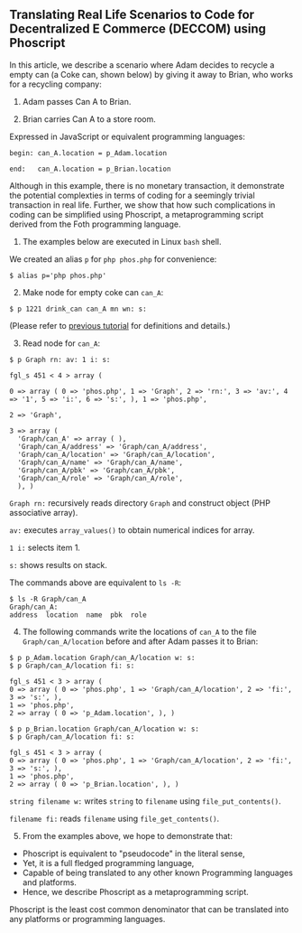 ## Translating Real Life Scenarios to Code for Decentralized E Commerce (DECCOM) using Phoscript

In this article, we describe a scenario where 
Adam decides to recycle a empty can (a Coke can, shown below)
by giving it away to Brian, who works for 
a recycling company:

1. Adam passes Can A to Brian.

2. Brian carries Can A to a store room.

Expressed in JavaScript or equivalent programming languages:

```
begin: can_A.location = p_Adam.location

end:   can_A.location = p_Brian.location
```

Although in this example, there is no monetary transaction, it demonstrate the potential complexties in terms of coding for a seemingly trivial transaction in real life. Further, we show that how such complications in coding can be simplified using Phoscript, a metaprogramming script derived from the Foth programming language.

1. The examples below are executed in Linux `bash` shell. 

We created an alias `p` for `php phos.php` for convenience:

```
$ alias p='php phos.php'
```

2. Make node for empty coke can `can_A`:

```
$ p 1221 drink_can can_A mn wn: s:
```

(Please refer to [previous tutorial](https://github.com/udexon/Phosway/blob/master/12_A_Graph_JSON.md) for definitions and details.)


3.  Read node for `can_A`:

```
$ p Graph rn: av: 1 i: s:

fgl_s 451 < 4 > array ( 

0 => array ( 0 => 'phos.php', 1 => 'Graph', 2 => 'rn:', 3 => 'av:', 4 => '1', 5 => 'i:', 6 => 's:', ), 1 => 'phos.php', 

2 => 'Graph', 

3 => array ( 
  'Graph/can_A' => array ( ), 
  'Graph/can_A/address' => 'Graph/can_A/address', 
  'Graph/can_A/location' => 'Graph/can_A/location', 
  'Graph/can_A/name' => 'Graph/can_A/name', 
  'Graph/can_A/pbk' => 'Graph/can_A/pbk', 
  'Graph/can_A/role' => 'Graph/can_A/role', 
  ), )

```

`Graph rn:` recursively reads directory `Graph`
and construct object (PHP associative array).

`av:` executes `array_values()` to obtain numerical
indices for array.

`1 i:` selects item 1.

`s:` shows results on stack.

The commands above are equivalent to `ls -R`:

```
$ ls -R Graph/can_A
Graph/can_A:
address  location  name  pbk  role
```

4. The following commands write the locations of `can_A` 
to the file `Graph/can_A/location` before and after Adam
passes it to Brian:

```
$ p p_Adam.location Graph/can_A/location w: s:
$ p Graph/can_A/location fi: s:

fgl_s 451 < 3 > array ( 
0 => array ( 0 => 'phos.php', 1 => 'Graph/can_A/location', 2 => 'fi:', 3 => 's:', ), 
1 => 'phos.php', 
2 => array ( 0 => 'p_Adam.location', ), )

$ p p_Brian.location Graph/can_A/location w: s:
$ p Graph/can_A/location fi: s:

fgl_s 451 < 3 > array ( 
0 => array ( 0 => 'phos.php', 1 => 'Graph/can_A/location', 2 => 'fi:', 3 => 's:', ), 
1 => 'phos.php', 
2 => array ( 0 => 'p_Brian.location', ), )
```

`string filename w:` writes `string` to `filename`
using `file_put_contents()`.

`filename fi:` reads `filename` using `file_get_contents()`.



5. From the examples above, we hope to demonstrate that:
- Phoscript is equivalent to "pseudocode" in the literal sense,
- Yet, it is a full fledged programming language, 
- Capable of being translated to any other known
Programming languages and platforms.
- Hence, we describe Phoscript as a metaprogramming script.

Phoscript is the least cost common denominator that can be translated into any platforms or programming languages.

<!--
- Story / 

Create nodes for the above.

- Add intermediate steps: p_Adam 
-->

